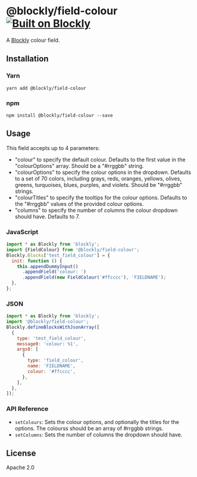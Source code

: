 # @blockly/field-colour [![Built on Blockly](https://tinyurl.com/built-on-blockly)](https://github.com/google/blockly)

A [Blockly](https://www.npmjs.com/package/blockly) colour field.

## Installation

### Yarn

```
yarn add @blockly/field-colour
```

### npm

```
npm install @blockly/field-colour --save
```

## Usage

This field accepts up to 4 parameters:

- "colour" to specify the default colour. Defaults to the first value in the
  "colourOptions" array. Should be a "#rrggbb" string.
- "colourOptions" to specify the colour options in the dropdown. Defaults to
  a set of 70 colors, including grays, reds, oranges, yellows, olives, greens,
  turquoises, blues, purples, and violets. Should be "#rrggbb" strings.
- "colourTitles" to specify the tooltips for the colour options. Defaults to
  the "#rrggbb" values of the provided colour options.
- "columns" to specify the number of columns the colour dropdown should have.
  Defaults to 7.

### JavaScript

```js
import * as Blockly from 'blockly';
import {FieldColour} from '@blockly/field-colour';
Blockly.Blocks['test_field_colour'] = {
  init: function () {
    this.appendDummyInput()
      .appendField('colour: ')
      .appendField(new FieldColour('#ffcccc'), 'FIELDNAME');
  },
};
```

### JSON

```js
import * as Blockly from 'blockly';
import '@blockly/field-colour';
Blockly.defineBlocksWithJsonArray([
  {
    type: 'test_field_colour',
    message0: 'colour: %1',
    args0: [
      {
        type: 'field_colour',
        name: 'FIELDNAME',
        colour: '#ffcccc',
      },
    ],
  },
]);
```

### API Reference

- `setColours`: Sets the colour options, and optionally the titles for the
  options. The colourss should be an array of #rrggbb strings.
- `setColumns`: Sets the number of columns the dropdown should have.

## License

Apache 2.0
